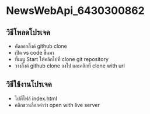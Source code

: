 # NewsWebApi_6430300862

## วิธีโหลดโปรเจค
- คัดลอกลิ๊งค์ github clone
- เปิด vs code ขึ้นมา
- ที่เมนู Start ให้คลิกไปที่ clone git repository
- วางลิ๊งค์ github clone ลงไป และคลิกที่ clone with url

## วิธีใช้งานโปรเจค
- ไปที่ไฟล์ index.html
- คลิกขวาเลือกคำว่า open with live server
